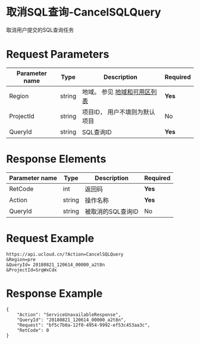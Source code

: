 # 取消SQL查询-CancelSQLQuery

取消用户提交的SQL查询任务

# Request Parameters
|Parameter name|Type|Description|Required|
|---|---|---|---|
|Region|string|地域。 参见 [地域和可用区列表](../summary/regionlist.html)|**Yes**|
|ProjectId|string|项目ID， 用户不填则为默认项目|No|
|QueryId|string|SQL查询ID|**Yes**|

# Response Elements
|Parameter name|Type|Description|Required|
|---|---|---|---|
|RetCode|int|返回码|**Yes**|
|Action|string|操作名称|**Yes**|
|QueryId|string|被取消的SQL查询ID|No|

# Request Example
```
https://api.ucloud.cn/?Action=CancelSQLQuery
&Region=pre
&QueryId= 20180821_120614_00000_a2t8n
&ProjectId=SrqWxCdx
```

# Response Example
```
{
    "Action": "ServiceUnavailableResponse", 
    "QueryId": "20180821_120614_00000_a2t8n", 
    "Request": "bf5c7b0a-12f0-4954-9992-ef53c453aa3c", 
    "RetCode": 0
}
```

